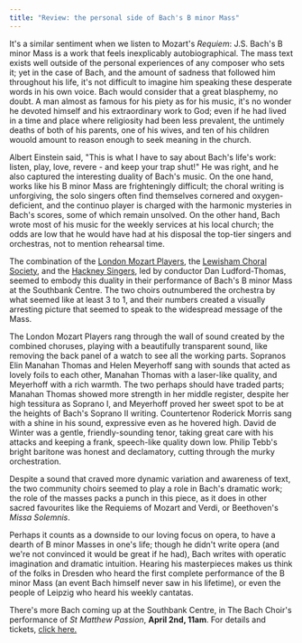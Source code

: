 ```yaml
---
title: "Review: the personal side of Bach's B minor Mass"
---
```


It's a similar sentiment when we listen to Mozart's *Requiem*: J.S. Bach's B minor Mass is a work that feels inexplicably autobiographical. The mass text exists well outside of the personal experiences of any composer who sets it; yet in the case of Bach, and the amount of sadness that followed him throughout his life, it's not difficult to imagine him speaking these desperate words in his own voice. Bach would consider that a great blasphemy, no doubt. A man almost as famous for his piety as for his music, it's no wonder he devoted himself and his extraordinary work to God; even if he had lived in a time and place where religiosity had been less prevalent, the untimely deaths of both of his parents, one of his wives, and ten of his children wouold amount to reason enough to seek meaning in the church.

Albert Einstein said, "This is what I have to say about Bach's life's work: listen, play, love, revere - and keep your trap shut!" He was right, and he also captured the interesting duality of Bach's music. On the one hand, works like his B minor Mass are frighteningly difficult; the choral writing is unforgiving, the solo singers often find themselves cornered and oxygen-deficient, and the continuo player is charged with the harmonic mysteries in Bach's scores, some of which remain unsolved. On the other hand, Bach wrote most of his music for the weekly services at his local church; the odds are low that he would have had at his disposal the top-tier singers and orchestras, not to mention rehearsal time.

The combination of the [London Mozart Players](http://londonmozartplayers.com/), the [Lewisham Choral Society](http://lewishamchoralsociety.org.uk/), and the [Hackney Singers](http://hackneysingers.org.uk/), led by conductor Dan Ludford-Thomas, seemed to embody this duality in their performance of Bach's B minor Mass at the Southbank Centre. The two choirs outnumbered the orchestra by what seemed like at least 3 to 1, and their numbers created a visually arresting picture that seemed to speak to the widespread message of the Mass. 

The London Mozart Players rang through the wall of sound created by the combined choruses, playing with a beautifully transparent sound, like removing the back panel of a watch to see all the working parts. Sopranos Elin Manahan Thomas and Helen Meyerhoff sang with sounds that acted as lovely foils to each other, Manahan Thomas with a laser-like quality, and Meyerhoff with a rich warmth. The two perhaps should have traded parts; Manahan Thomas showed more strength in her middle register, despite her high tessitura as Soprano I, and Meyerhoff proved her sweet spot to be at the heights of Bach's Soprano II writing. Countertenor Roderick Morris sang with a shine in his sound, expressive even as he hovered high. David de Winter was a gentle, friendly-sounding tenor, taking great care with his attacks and keeping a frank, speech-like quality down low. Philip Tebb's bright baritone was honest and declamatory, cutting through the murky orchestration.

Despite a sound that craved more dynamic variation and awareness of text, the two community choirs seemed to play a role in Bach's dramatic work; the role of the masses packs a punch in this piece, as it does in other sacred favourites like the Requiems of Mozart and Verdi, or Beethoven's *Missa Solemnis*. 

Perhaps it counts as a downside to our loving focus on opera, to have a dearth of B minor Masses in one's life; though he didn't write opera (and we're not convinced it would be great if he had), Bach writes with operatic imagination and dramatic intuition. Hearing his masterpieces makes us think of the folks in Dresden who heard the first complete performance of the B minor Mass (an event Bach himself never saw in his lifetime), or even the people of Leipzig who heard his weekly cantatas.

There's more Bach coming up at the Southbank Centre, in The Bach Choir's performance of *St Matthew Passion*, **April 2nd, 11am**. For details and tickets, [click here.](https://www.southbankcentre.co.uk/whats-on/95916-bach-choir-st-matthew-passion-2017)
